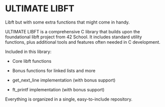 # ULTIMATE LIBFT

Libft but with some extra functions that might come in handy.

ULTIMATE LIBFT is a comprehensive C library that builds upon the foundational libft project from 42 School. It includes standard utility functions, plus additional tools and features often needed in C development.

Included in this library:

- Core libft functions

- Bonus functions for linked lists and more

- get_next_line implementation (with bonus support)

- ft_printf implementation (with bonus support)

Everything is organized in a single, easy-to-include repository.